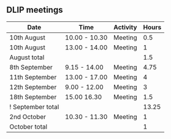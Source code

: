 DLIP meetings
-------------

| Date            | Time           | Activity     | Hours     |
| --------------- | -------------- | ------------ | --------- |       
| 10th August     | 10.00 - 10.30  | Meeting      | 0.5       |
| 10th August     | 13.00 - 14.00  | Meeting      | 1         |
| August total    |                |              | 1.5       |
| 8th September   | 9.15 - 14.00   | Meeting      | 4.75      |
| 11th September  | 13.00 - 17.00  | Meeting      | 4         |
| 12th September  | 9.00 - 12.00   | Meeting      | 3         |
| 18th September  | 15.00 16.30    | Meeting      | 1.5       |
! September total |                |              | 13.25     |
| 2nd October     | 10.30 - 11.30  | Meeting      | 1         |
| October total   |                |              | 1         |